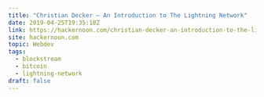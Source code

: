 ```yaml
---
title: "Christian Decker — An Introduction to The Lightning Network"
date: 2019-04-25T19:35:18Z
link: https://hackernoon.com/christian-decker-an-introduction-to-the-lightning-network-7041eaa4d0f8?source=rss----3a8144eabfe3---4
site: hackernoon.com
topic: Webdev
tags:
  - blockstream
  - bitcoin
  - lightning-network
draft: false
---
```

